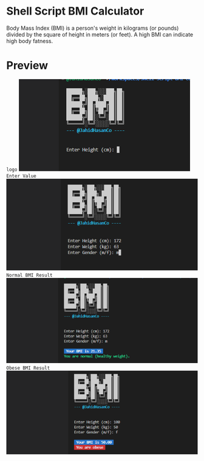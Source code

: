 # Shell Script BMI Calculator

Body Mass Index (BMI) is a person's weight in kilograms (or pounds) divided by the square of height in meters (or feet). A high BMI can indicate high body fatness.

# Preview
`logo`
![](ART/s1.png)
`Enter Value`
![](ART/s2.png)
`Normal BMI Result`
![](ART/s3.png)
`Obese BMI Result`
![](ART/s4.png)

